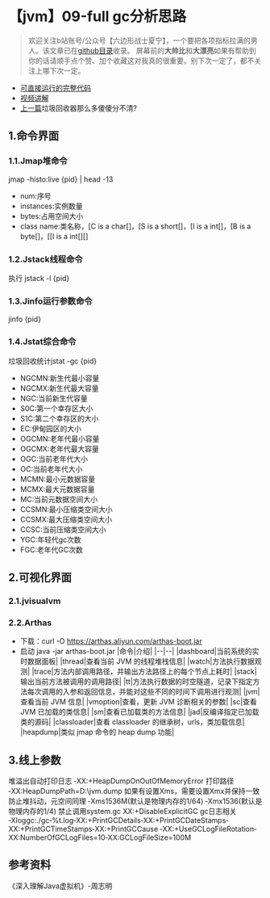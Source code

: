# 【jvm】09-full gc分析思路
> 欢迎关注b站账号/公众号【六边形战士夏宁】，一个要把各项指标拉满的男人。该文章已在[github目录](https://github.com/edanlx/SealBook/blob/master/catalogue/wechat.md)收录。
屏幕前的**大帅比**和**大漂亮**如果有帮助到你的话请顺手点个赞、加个收藏这对我真的很重要。别下次一定了，都不关注上哪下次一定。
* [可直接运行的完整代码](https://github.com/edanlx/TechingCode/tree/master/demoGrace/src/main/java/com/example/demo/lesson/jvm/gc) 
* [视频讲解](https://www.bilibili.com/video/BV1Ey4y167HQ/) 
* [上一篇](./08gcCollector.md)垃圾回收器那么多傻傻分不清?

## 1.命令界面
### 1.1.Jmap堆命令
jmap -histo:live {pid} | head -13  
* num:序号
* instances:实例数量
* bytes:占用空间大小
* class name:类名称，[C is a char[]，[S is a short[]，[I is a int[]，[B is a byte[]，[[I is a int[][]

### 1.2.Jstack线程命令
执行 jstack -l {pid}


### 1.3.Jinfo运行参数命令
jinfo {pid}
### 1.4.Jstat综合命令
垃圾回收统计jstat -gc {pid}

* NGCMN:新生代最小容量 
* NGCMX:新生代最大容量
* NGC:当前新生代容量
* S0C:第一个幸存区大小
* S1C:第二个幸存区的大小
* EC:伊甸园区的大小
* OGCMN:老年代最小容量
* OGCMX:老年代最大容量
* OGC:当前老年代大小 
* OC:当前老年代大小
* MCMN:最小元数据容量
* MCMX:最大元数据容量
* MC:当前元数据空间大小 
* CCSMN:最小压缩类空间大小 
* CCSMX:最大压缩类空间大小 
* CCSC:当前压缩类空间大小 
* YGC:年轻代gc次数 
* FGC:老年代GC次数

## 2.可视化界面
### 2.1.jvisualvm
### 2.2.Arthas
* 下载：curl -O https://arthas.aliyun.com/arthas-boot.jar
* 启动 java -jar arthas-boot.jar
|命令|介绍|
|--|--|
|dashboard|当前系统的实时数据面板|
|thread|查看当前 JVM 的线程堆栈信息|
|watch|方法执行数据观测|
|trace|方法内部调用路径，并输出方法路径上的每个节点上耗时|
|stack|输出当前方法被调用的调用路径|
|tt|方法执行数据的时空隧道，记录下指定方法每次调用的入参和返回信息，并能对这些不同的时间下调用进行观测|
|jvm|查看当前 JVM 信息|
|vmoption|查看，更新 JVM 诊断相关的参数|
|sc|查看 JVM 已加载的类信息|
|sm|查看已加载类的方法信息|
|jad|反编译指定已加载类的源码|
|classloader|查看 classloader 的继承树，urls，类加载信息|
|heapdump|类似 jmap 命令的 heap dump 功能|

## 3.线上参数
堆溢出自动打印日志
‐XX:+HeapDumpOnOutOfMemoryError
打印路径
‐XX:HeapDumpPath=D:\jvm.dump
如果有设置Xms，需要设置Xmx并保持一致防止堆抖动，元空间同理
‐Xms1536M(默认是物理内存的1/64) ‐Xmx1536(默认是物理内存的1/4)
禁止调用system.gc
­XX:+DisableExplicitGC
gc日志相关
‐Xloggc:./gc‐%t.log‐XX:+PrintGCDetails‐XX:+PrintGCDateStamps‐XX:+PrintGCTimeStamps‐XX:+PrintGCCause ‐XX:+UseGCLogFileRotation‐XX:NumberOfGCLogFiles=10‐XX:GCLogFileSize=100M

## 参考资料
《深入理解Java虚拟机》-周志明
